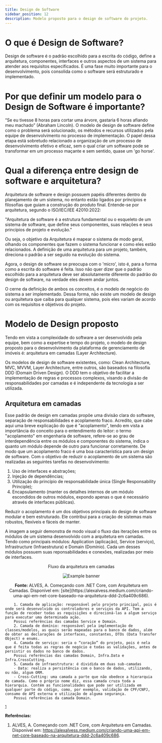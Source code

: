 ```yaml
---
title: Design de Software
sidebar_position: 12
description: Modelo proposto para o design de software do projeto.
---
```


# O que é Design de Software?
Design de software é o padrão escolhido para a escrita do código, define a arquitetura, componentes, interfaces e outros aspectos de um sistema para atender aos requisitos especificados. É uma fase muito importante para o desenvolvimento, pois consolida como o software será estruturado e implementado.

# Por que definir um modelo para o Design de Software é importante?
“Se eu tivesse 8 horas para cortar uma árvore, gastaria 6 horas afiando meu machado” (Abraham Lincoln).
O modelo de design de software define como o problema será solucionado, os métodos e recursos utilizados pela equipe de desenvolvimento no processo de implementação. O papel dessa etapa está sobretudo relacionado a organização de um processo de desenvolvimento efetivo e eficaz, sem o qual criar um software pode se transformar em um processo maçante e sem sentido, quase um 'go horse'.

# Qual a diferença entre design de software e arquitetura?
Arquitetura de software e design possuem papéis diferentes dentro do planejamento de um sistema, no entanto estão ligados por príncipios e filosofias que guiam a construção do produto final.
Entende-se por arquitetura, segundo o ISO/IEC/IEE 42010:2022:

"Arquitetura de software é a estrutura fundamental ou o esqueleto de um sistema de software, que define seus componentes, suas relações e seus princípios de projeto e evolução."

Ou seja, o objetivo da Arquitetura é mapear o sistema de modo geral, olhando os componentes que fazem o sistema funcionar e como eles estão relacionados. A definição de uma arquitetura para um projeto, também, direciona o padrão a ser seguido na evolução do sistema.

Agora, o design de software se preocupa com o 'micro', isto é, para a forma como a escrita do software é feita. Isso não quer dizer que o padrão escolhido para a arquitetura deve ser absolutamente diferente do padrão do design de software, na verdade eles devem andar juntos.

O cerne da definição de ambos os conceitos, é o modelo de negócio do sistema a ser implementado. Dessa forma, não existe um modelo de design ou arquitetura que caiba para qualquer sistema, pois eles variam de acordo com os requisitos e objetivos do projeto.

# Modelo de Design proposto
Tendo em vista a complexidade do software a ser desenvolvido pela equipe, bem como a expertise e tempo do projeto, o modelo de design proposto para o desenvolvimento da plataforma de gerenciamento de imóveis é: arquitetura em camadas (Layer Architecture).

Os modelos de design de software existentes, como: Clean Architecture, MVC, MVVM, Layer Architecture, entre outros, são baseados na filosofia DDD (Domain Driven Design). O DDD tem o objetivo de facilitar a implementação de regras e processos complexos, visando a divisão de responsabilidades por camadas e é independente da tecnologia a ser utilizada.

## Arquitetura em camadas
Esse padrão de design em camadas propõe uma divisão clara do software, separação de responsabilidades e acoplamento fraco.
Acredito, que cabe aqui uma breve explicação do que é "acoplamento", tendo em vista a importância do conceito para o entendimento do leitor: o termo "acoplamento" em engenharia de software, refere-se ao grau de interdependência entre os módulos e componentes do sistema, indica o quanto um módulo depende de outro para funcionar corretamente. De modo que um acoplamento fraco é uma boa característica para um design de software.
Com o objetivo de reduzir o acoplamento de um sistema são realizadas as seguintes tarefas no desenvolvimento:
1. Uso de interfaces e abstrações;
2. Injeção de dependências;
3. Utilização do princípio de responsabilidade única (Single Responsability Principle);
4. Encapsulamento (manter os detalhes internos de um módulo escondidos de outros módulos, expondo apenas o que é necessário através de interfaces públicas).

Reduzir o acoplamento é um dos objetivos principais do design de software modular e bem estruturado. Ele contribui para a criação de sistemas mais robustos, flexíveis e fáceis de manter.

A imagem a seguir demonstra de modo visual o fluxo das iterações entre os módulos de um sistema desenvolvido com a arquitetura em camadas. Tendo como principais módulos: Application (aplicação), Service (serviço), Infrastructure (Infraestrutura) e Domain (Domínio). Cada um desses módulos possuem suas reponsabilidades e conexões, realizadas por meio de interfaces.

<div align="center">
    <p> Fluxo da arquitetura em camadas </p>
    <img src={require('../../static/img/arquitetura_em_camadas.png').default} alt="Example banner" style={{ display: 'block', marginLeft: 'auto', marginRight: 'auto'}}/>
    <p><b>Fonte:</b> ALVES, A. Começando com .NET Core, com Arquitetura em Camadas. Disponível em: [site](https://alexalvess.medium.com/criando-uma-api-em-net-core-baseado-na-arquitetura-ddd-2c6a409c686).</p>
</div>

```
    1. Camada de aplicação: responsável pelo projeto principal, pois é onde será desenvolvido os controladores e serviços da API. Tem a função de receber todas as requisições e direcioná-las a algum serviço para executar uma determinada ação.
    Possui referências das camadas Service e Domain.
    2. Camada de domínio: responsável pela implementação de classes/modelos, as quais serão mapeadas para o banco de dados, além de obter as declarações de interfaces, constantes, DTOs (Data Transfer Object) e enums.
    4. Camada de serviço: seria o “coração” do projeto, pois é nela que é feita todas as regras de negócio e todas as validações, antes de persistir os dados no banco de dados.
    Possui referências das camadas Domain, Infra.Data e Infra.CrossCutting.
    5. Camada de infraestrutura: é dividida em duas sub-camadas
    - Data: realiza a persistência com o banco de dados, utilizando, ou não, algum ORM.
    - Cross-Cutting: uma camada a parte que não obedece a hierarquia de camada. Como o próprio nome diz, essa camada cruza toda a hierarquia. Contém as funcionalidades que pode ser utilizada em qualquer parte do código, como, por exemplo, validação de CPF/CNPJ, consumo de API externa e utilização de alguma segurança.
    Possui referências da camada Domain.
```
<sup><a href="#referencia-1">1</a></sup>

**Referências:**

1. <a name="referencia-1"></a> ALVES, A. Começando com .NET Core, com Arquitetura em Camadas. Disponível em: https://alexalvess.medium.com/criando-uma-api-em-net-core-baseado-na-arquitetura-ddd-2c6a409c686.